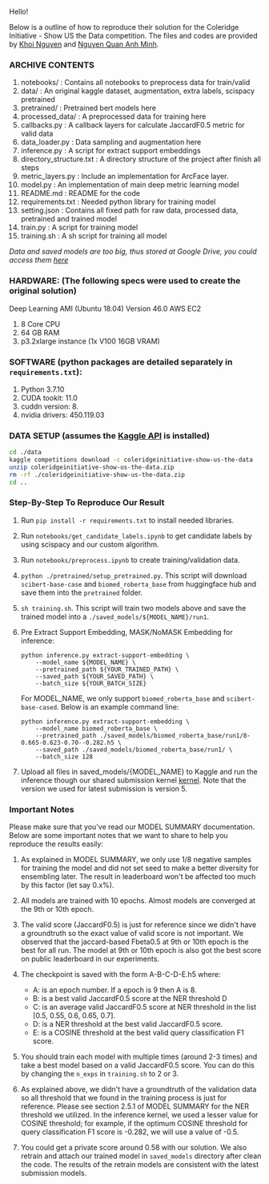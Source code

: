 Hello!

Below is a outline of how to reproduce their solution for the Coleridge Initiative - Show US the Data competition.
The files and codes are provided by [Khoi Nguyen](https://www.kaggle.com/suicaokhoailang) and [Nguyen Quan Anh Minh](https://www.kaggle.com/dathudeptrai).

### ARCHIVE CONTENTS

1.  notebooks/                              : Contains all notebooks to preprocess data for train/valid
2.  data/                                   : An original kaggle dataset, augmentation, extra labels, scispacy pretrained
3.  pretrained/                             : Pretrained bert models here
4.  processed_data/                         : A preprocessed data for training here
5.  callbacks.py                            : A callback layers for calculate JaccardF0.5 metric for valid data
6.  data_loader.py                          : Data sampling and augmentation here
7.  inference.py                            : A script for extract support embeddings
8.  directory_structure.txt                 : A directory structure of the project after finish all steps
9.  metric_layers.py                        : Include an implementation for ArcFace layer.
10. model.py                                : An implementation of main deep metric learning model
11. README.md                               : README for the code
12. requirements.txt                        : Needed python library for training model
13. setting.json                            : Contains all fixed path for raw data, processed data, pretrained and trained model
14. train.py                                : A script for training model
15. training.sh                             : A sh script for training all model

*Data and saved models are too big, thus stored at Google Drive, you could access them [here](https://drive.google.com/drive/folders/1th-9gxl0tXYZtzb50W0QVSTZNA9LgLM3?usp=sharing)*

### HARDWARE: (The following specs were used to create the original solution)
Deep Learning AMI (Ubuntu 18.04) Version 46.0 AWS EC2

1. 8 Core CPU
2. 64 GB RAM
3. p3.2xlarge instance (1x V100 16GB VRAM)


### SOFTWARE (python packages are detailed separately in `requirements.txt`):

1. Python 3.7.10
2. CUDA tookit: 11.0
3. cuddn version: 8.
4. nvidia drivers: 450.119.03

### DATA SETUP (assumes the [Kaggle API](https://github.com/Kaggle/kaggle-api) is installed)

```bash
cd ./data
kaggle competitions download -c coleridgeinitiative-show-us-the-data
unzip coleridgeinitiative-show-us-the-data.zip
rm -rf ./coleridgeinitiative-show-us-the-data.zip
cd ..
```

### Step-By-Step To Reproduce Our Result

1. Run `pip install -r requirements.txt` to install needed libraries.
2. Run `notebooks/get_candidate_labels.ipynb` to get candidate labels by using scispacy and our custom algorithm.
3. Run `notebooks/preprocess.ipynb` to create training/validation data.
4. `python ./pretrained/setup_pretrained.py`. This script will download `scibert-base-case` and `biomed_roberta_base` from huggingface hub and save them into the `pretrained` folder.
5. `sh training.sh`. This script will train two models above and save the trained model into a `./saved_models/${MODEL_NAME}/run1`.
6. Pre Extract Support Embedding, MASK/NoMASK Embedding for inference:

    ```
    python inference.py extract-support-embedding \
        --model_name ${MODEL_NAME} \
        --pretrained_path ${YOUR_TRAINED_PATH} \
        --saved_path ${YOUR_SAVED_PATH} \
        --batch_size ${YOUR_BATCH_SIZE}
    ```
    For MODEL_NAME, we only support `biomed_roberta_base` and `scibert-base-cased`. Below is an example command line:
    ```
    python inference.py extract-support-embedding \
        --model_name biomed_roberta_base \
        --pretrained_path ./saved_models/biomed_roberta_base/run1/8-0.665-0.623-0.70--0.282.h5 \
        --saved_path ./saved_models/biomed_roberta_base/run1/ \
        --batch_size 128
    ```
6. Upload all files in saved_models/{MODEL_NAME} to Kaggle and run the inference though our shared submission kernel [kernel](https://www.kaggle.com/dathudeptrai/biomed-roberta-scibert-base). Note that the version we used for latest submission is version 5.


### Important Notes

Please make sure that you've read our MODEL SUMMARY documentation. Below are some important notes that we want to share to help you reproduce the results easily:

1.  As explained in MODEL SUMMARY, we only use 1/8 negative samples for training the model and did not set seed to make a better diversity for ensembling later. The result in leaderboard won't be affected too much by this factor (let say 0.x%). 
2. All models are trained with 10 epochs. Almost models are converged at the 9th or 10th epoch.
3. The valid score (JaccardF0.5) is just for reference since we didn't have a groundtruth so the exact value of valid score is not important. We observed that the jaccard-based Fbeta0.5 at 9th or 10th epoch is the best for all run. The model at 9th or 10th epoch is also got the best score on public leaderboard in our experiments.
4. The checkpoint is saved with the form A-B-C-D-E.h5 where:

    - A: is an epoch number. If a epoch is 9 then A is 8.
    - B: is a best valid JaccardF0.5 score at the NER threshold D
    - C: is an average valid JaccardF0.5 score at NER threshold in the list [0.5, 0.55, 0.6, 0.65, 0.7].
    - D: is a NER threshold at the best valid JaccardF0.5 score.
    - E: is a COSINE threshold at the best valid query classification F1 score.
5. You should train each model with multiple times (around 2-3 times) and take a best model based on a valid JaccardF0.5 score. You can do this by changing the `n_exps` in `training.sh` to 2 or 3.
6. As explained above, we didn't have a groundtruth of the validation data so all threshold that we found in the training process is just for reference. Please see section 2.5.1 of MODEL SUMMARY for the NER threshold we utilized. In the inference kernel, we used a lesser value for COSINE threshold; for example, if the optimum COSINE threshold for query classification F1 score is -0.282, we will use a value of -0.5.
7. You could get a private score around 0.58 with our solution. We also retrain and attach our trained model in `saved_models` directory after clean the code. The results of the retrain models are consistent with the latest submission models.
